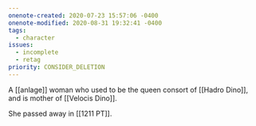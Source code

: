 ```yaml
---
onenote-created: 2020-07-23 15:57:06 -0400
onenote-modified: 2020-08-31 19:32:41 -0400
tags:
  - character
issues:
  - incomplete
  - retag
priority: CONSIDER_DELETION
---
```


A [[anlage]] woman who used to be the queen consort of [[Hadro Dino]], and is mother of [[Velocis Dino]].

She passed away in [[1211 PT]].